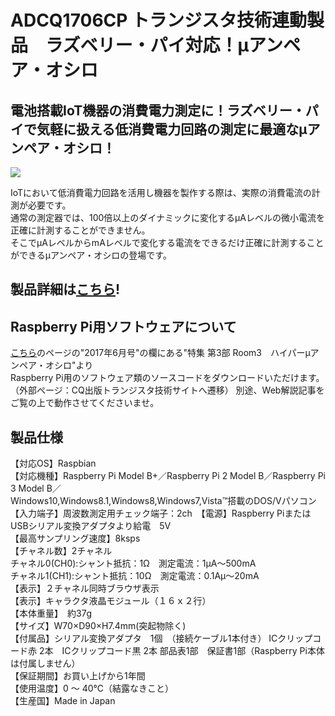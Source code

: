 # ADCQ1706CP トランジスタ技術連動製品　ラズベリー・パイ対応！μアンペア・オシロ

## 電池搭載IoT機器の消費電力測定に！ラズベリー・パイで気軽に扱える低消費電力回路の測定に最適なμアンペア・オシロ！

![](https://bit-trade-one.co.jp/wp/wp-content/uploads/2017/07/591d3fb7b06f92e51140eda56a2497691.png)  

IoTにおいて低消費電力回路を活用し機器を製作する際は、実際の消費電流の計測が必要です。  
通常の測定器では、100倍以上のダイナミックに変化するμAレベルの微小電流を正確に計測することができません。  
そこでμAレベルからmAレベルで変化する電流をできるだけ正確に計測することができるμアンペア・オシロの登場です。  

## 製品詳細は[こちら](https://bit-trade-one.co.jp/product/module/adcq1706cp/)!

## Raspberry Pi用ソフトウェアについて

[こちら](https://toragi.cqpub.co.jp/tabid/831/Default.html)のページの"2017年6月号"の欄にある"特集 第3部 Room3　ハイパーμアンペア・オシロ"より  
Raspberry Pi用のソフトウェア類のソースコードをダウンロードいただけます。  （外部ページ：CQ出版トランジスタ技術サイトへ遷移）
別途、Web解説記事をご覧の上で動作させてくださいませ。  

## 製品仕様
【対応OS】Raspbian  
【対応機種】Raspberry Pi Model B+／Raspberry Pi 2 Model B／Raspberry Pi 3 Model B／  
           Windows10,Windows8.1,Windows8,Windows7,Vista™搭載のDOS/Vパソコン  
【入力端子】周波数測定用チェック端子：2ch　【電源】Raspberry PiまたはUSBシリアル変換アダプタより給電　5V  
【最高サンプリング速度】8ksps  
【チャネル数】2チャネル  
チャネル0(CH0):シャント抵抗：1Ω　測定電流：1μA～500mA  
チャネル1(CH1):シャント抵抗：10Ω　測定電流：0.1Aμ～20mA  
【表示】２チャネル同時ブラウザ表示  
【表示】キャラクタ液晶モジュール（１６ｘ２行）  
【本体重量】　約37g  
【サイズ】W70×D90×H7.4mm(突起物除く)  
【付属品】シリアル変換アダプタ　1個　（接続ケーブル1本付き） ICクリップコード赤 2本　ICクリップコード黒 2本  部品表1部　保証書1部（Raspberry Pi本体は付属しません）  
【保証期間】お買い上げから1年間  
【使用温度】0 ～ 40℃（結露なきこと）  
【生産国】Made in Japan  
